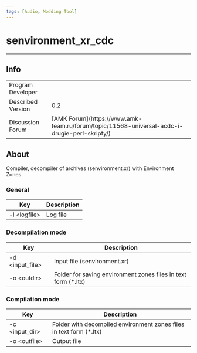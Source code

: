 ```yaml
---
tags: [Audio, Modding Tool]
---
```


# senvironment_xr_cdc

___

## Info

<table>
  <tbody>
    <tr>
      <td>Program Developer</td>
      <td>      <Authors
          authors={['kd']}
          size="small"
          showTitle={false}
        /></td>
    </tr>
    <tr>
      <td>Described Version</td>
      <td>0.2</td>
    </tr>
    <tr>
      <td>Discussion Forum</td>
      <td>
        [AMK Forum](https://www.amk-team.ru/forum/topic/11568-universal-acdc-i-drugie-perl-skripty/)
      </td>
    </tr>
  </tbody>
</table>

## About

Compiler, decompiler of archives (senvironment.xr) with Environment Zones.

### General

| Key | Description |
|---|---|
| -l \<logfile> | Log file |

### Decompilation mode

| Key | Description |
|---|---|
| -d \<input_file>| Input file (senvironment.xr) |
| -o \<outdir> |  Folder for saving environment zones files in text form (*.ltx) |

### Compilation mode

| Key | Description |
|---|---|
| -c \<input_dir> | Folder with decompiled environment zones files in text form (*.ltx) |
| -o \<outfile> | Output file |
